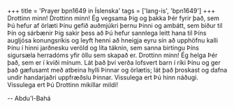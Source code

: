 +++
title = 'Prayer bpn1649 in Íslenska'
tags = ['lang-is', 'bpn1649']
+++
Drottinn minn! Drottinn minn! Ég vegsama Þig og þakka Þér fyrir það, sem Þú hefur af örlæti Þínu gefið auðmjúkri þernu Þinni og ambátt, sem biður til Þín og sárbænir Þig sakir þess að Þú hefur sannlega leitt hana til Þíns augljósa konungs­ríkis og leyft henni að hneigja eyru sín að upphöfnu kalli Þínu í hinni jarðnesku veröld og líta táknin, sem sanna birtingu Þíns sigursæla herradóms yfir öllu sem skapað er.
Drottinn minn! Ég helga Þér það, sem er í kviði mínum. Lát það því verða lofsvert barn í ríki Þínu og ger það gæfusamt með atbeina hylli Þinnar og örlætis; lát það þroskast og dafna undir handarjaðri uppfræðslu Þinnar. Vissulega ert Þú hinn náðugi. Vissulega ert Þú Drottinn mikillar mildi!

-- Abdu'l-Bahá
